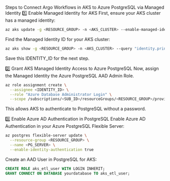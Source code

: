 Steps to Connect Argo Workflows in AKS to Azure PostgreSQL via Managed Identity
1️⃣ Enable Managed Identity for AKS
First, ensure your AKS cluster has a managed identity:

```sh
az aks update -g <RESOURCE_GROUP> -n <AKS_CLUSTER> --enable-managed-identity
```

Find the Managed Identity ID for your AKS cluster:

```sh
az aks show -g <RESOURCE_GROUP> -n <AKS_CLUSTER> --query "identity.principalId" -o tsv
```

Save this IDENTITY_ID for the next step.

2️⃣ Grant AKS Managed Identity Access to Azure PostgreSQL
Now, assign the Managed Identity the Azure PostgreSQL AAD Admin Role.

```sh
az role assignment create \
  --assignee <IDENTITY_ID> \
  --role "Azure Database Administrator Login" \
  --scope /subscriptions/<SUB_ID>/resourceGroups/<RESOURCE_GROUP>/providers/Microsoft.DBforPostgreSQL/servers/<PG_SERVER>
```

This allows AKS to authenticate to PostgreSQL without a password.

3️⃣ Enable Azure AD Authentication in PostgreSQL
Enable Azure AD Authentication in your Azure PostgreSQL Flexible Server:

```sh
az postgres flexible-server update \
  --resource-group <RESOURCE_GROUP> \
  --name <PG_SERVER> \
  --enable-identity-authentication true
```

Create an AAD User in PostgreSQL for AKS:

```sql
CREATE ROLE aks_etl_user WITH LOGIN INHERIT;
GRANT CONNECT ON DATABASE yourdatabase TO aks_etl_user;
```

